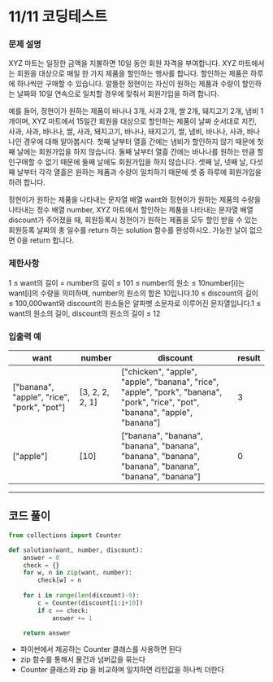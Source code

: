 # 11/11 코딩테스트



### 문제 설명

XYZ 마트는 일정한 금액을 지불하면 10일 동안 회원 자격을 부여합니다. XYZ 마트에서는 회원을 대상으로 매일 한 가지 제품을 할인하는 행사를 합니다. 할인하는 제품은 하루에 하나씩만 구매할 수 있습니다. 알뜰한 정현이는 자신이 원하는 제품과 수량이 할인하는 날짜와 10일 연속으로 일치할 경우에 맞춰서 회원가입을 하려 합니다.

예를 들어, 정현이가 원하는 제품이 바나나 3개, 사과 2개, 쌀 2개, 돼지고기 2개, 냄비 1개이며, XYZ 마트에서 15일간 회원을 대상으로 할인하는 제품이 날짜 순서대로 치킨, 사과, 사과, 바나나, 쌀, 사과, 돼지고기, 바나나, 돼지고기, 쌀, 냄비, 바나나, 사과, 바나나인 경우에 대해 알아봅시다. 첫째 날부터 열흘 간에는 냄비가 할인하지 않기 때문에 첫째 날에는 회원가입을 하지 않습니다. 둘째 날부터 열흘 간에는 바나나를 원하는 만큼 할인구매할 수 없기 때문에 둘째 날에도 회원가입을 하지 않습니다. 셋째 날, 넷째 날, 다섯째 날부터 각각 열흘은 원하는 제품과 수량이 일치하기 때문에 셋 중 하루에 회원가입을 하려 합니다.

정현이가 원하는 제품을 나타내는 문자열 배열 want와 정현이가 원하는 제품의 수량을 나타내는 정수 배열 number, XYZ 마트에서 할인하는 제품을 나타내는 문자열 배열 discount가 주어졌을 때, 회원등록시 정현이가 원하는 제품을 모두 할인 받을 수 있는 회원등록 날짜의 총 일수를 return 하는 solution 함수를 완성하시오. 가능한 날이 없으면 0을 return 합니다.



### 제한사항

1 ≤ want의 길이 = number의 길이 ≤ 101 ≤ number의 원소 ≤ 10number[i]는 want[i]의 수량을 의미하며, number의 원소의 합은 10입니다.10 ≤ discount의 길이 ≤ 100,000want와 discount의 원소들은 알파벳 소문자로 이루어진 문자열입니다.1 ≤ want의 원소의 길이, discount의 원소의 길이 ≤ 12



### 입출력 예

| want | number | discount | result |
| --- | --- | --- | --- |
| ["banana", "apple", "rice", "pork", "pot"] | [3, 2, 2, 2, 1] | ["chicken", "apple", "apple", "banana", "rice", "apple", "pork", "banana", "pork", "rice", "pot", "banana", "apple", "banana"] | 3 |
| ["apple"] | [10] | ["banana", "banana", "banana", "banana", "banana", "banana", "banana", "banana", "banana", "banana"] | 0 |

---



## 코드 풀이

```python
from collections import Counter

def solution(want, number, discount):
    answer = 0
    check = {}
    for w, n in zip(want, number):
        check[w] = n
    
    for i in range(len(discount)-9):
        c = Counter(discount[i:i+10])
        if c == check:
            answer += 1

    return answer
```

- 파이썬에서 제공하는 Counter 클래스를 사용하면 된다
- zip 함수를 통해서 물건과 넘버값을 묶는다
- Counter 클래스와 zip 을 비교하며 일치하면 리턴값을 하나씩 더한다
